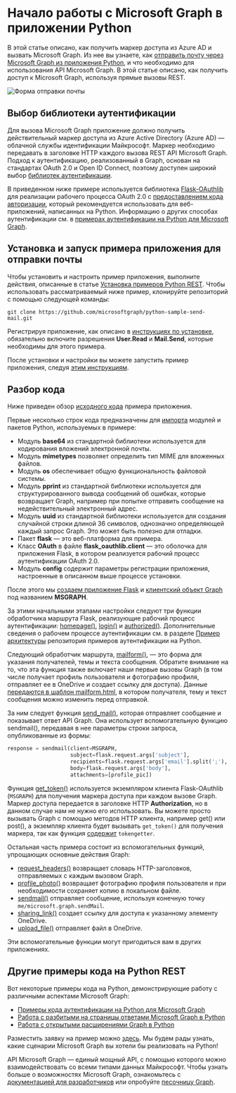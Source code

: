 # <a name="get-started-with-microsoft-graph-in-a-python-app"></a>Начало работы с Microsoft Graph в приложении Python 

В этой статье описано, как получить маркер доступа из Azure AD и вызвать Microsoft Graph. Из нее вы узнаете, как [отправить почту через Microsoft Graph из приложения Python](https://github.com/microsoftgraph/python-sample-send-mail), и что необходимо для использования API Microsoft Graph. В этой статье описано, как получить доступ к Microsoft Graph, используя прямые вызовы REST.

![Форма отправки почты](https://raw.githubusercontent.com/microsoftgraph/python-sample-send-mail/master/static/images/sendmail.png)

## <a name="choosing-an-authentication-library"></a>Выбор библиотеки аутентификации

Для вызова Microsoft Graph приложение должно получить действительный маркер доступа из Azure Active Directory (Azure AD) — облачной службы идентификации Майкрософт. Маркер необходимо передавать в заголовке HTTP каждого вызова REST API Microsoft Graph. Подход к аутентификацию, реализованный в Graph, основан на стандартах OAuth 2.0 и Open ID Connect, поэтому доступен широкий выбор [библиотек аутентификации](https://docs.microsoft.com/ru-RU/azure/active-directory/develop/active-directory-v2-libraries).

В приведенном ниже примере используется библиотека [Flask-OAuthlib](https://flask-oauthlib.readthedocs.io/en/latest/) для реализации рабочего процесса OAuth 2.0 с [предоставлением кода авторизации](https://tools.ietf.org/html/rfc6749#section-4.1), который рекомендуется использовать для веб-приложений, написанных на Python. Информацию о других способах аутентификации см. в [примерах аутентификации на Python для Microsoft Graph](https://github.com/microsoftgraph/python-sample-auth).

## <a name="installing-and-running-the-send-mail-sample"></a>Установка и запуск примера приложения для отправки почты

Чтобы установить и настроить пример приложения, выполните действия, описанные в статье [Установка примеров Python REST](https://github.com/microsoftgraph/python-sample-auth/blob/master/installation.md). Чтобы использовать рассматриваемый ниже пример, клонируйте репозиторий с помощью следующей команды:

```git clone https://github.com/microsoftgraph/python-sample-send-mail.git```

Регистрируя приложение, как описано в [инструкциях по установке](https://github.com/microsoftgraph/python-sample-auth/blob/master/installation.md), обязательно включите разрешения **User.Read** и **Mail.Send**, которые необходимы для этого примера.

После установки и настройки вы можете запустить пример приложения, следуя [этим инструкциям](https://github.com/microsoftgraph/python-sample-send-mail#running-the-sample).

## <a name="code-walkthrough"></a>Разбор кода

Ниже приведен обзор [исходного кода](https://github.com/microsoftgraph/python-sample-send-mail/blob/master/sample.py) примера приложения.

Первые несколько строк кода предназначены для [импорта](https://github.com/microsoftgraph/python-sample-send-mail/blob/master/sample.py#L4-L32) модулей и пакетов Python, используемых в примере:

* Модуль **base64** из стандартной библиотеки используется для кодирования вложений электронной почты.
* Модуль **mimetypes** позволяет определить тип MIME для вложенных файлов.
* Модуль **os** обеспечивает общую функциональность файловой системы.
* Модуль **pprint** из стандартной библиотеки используется для структурированного вывода сообщений об ошибках, которые возвращает Graph, например при попытке отправить сообщение на недействительный электронный адрес.
* Модуль **uuid** из стандартной библиотеки используется для создания случайной строки длиной 36 символов, однозначно определяющей каждый запрос Graph. Это может быть полезно для отладки.
* Пакет **flask** — это веб-платформа для примера.
* Класс **OAuth** в файле **flask_oauthlib.client** — это оболочка для приложения Flask, в котором реализуется рабочий процесс аутентификации OAuth 2.0.
* Модуль **config** содержит параметры регистрации приложения, настроенные в описанном выше процессе установки.

После этого мы [создаем приложение Flask](https://github.com/microsoftgraph/python-sample-send-mail/blob/master/sample.py#L15-L17) и [клиентский объект Graph](https://github.com/microsoftgraph/python-sample-send-mail/blob/master/sample.py#L19-L28) под названием **MSGRAPH**.

За этими начальными этапами настройки следуют три функции обработчика маршрута Flask, реализующие рабочий процесс аутентификации: [homepage()](https://github.com/microsoftgraph/python-sample-send-mail/blob/master/sample.py#L30-L33), [login()](https://github.com/microsoftgraph/python-sample-send-mail/blob/master/sample.py#L35-L39) и [authorized()](https://github.com/microsoftgraph/python-sample-send-mail/blob/master/sample.py#L41-L48). Дополнительные сведения о рабочем процессе аутентификации см. в разделе [Пример архитектуры](https://github.com/microsoftgraph/python-sample-auth#sample-architecture) репозитория примеров аутентификации на Python.

Следующий обработчик маршрута, [mailform()](https://github.com/microsoftgraph/python-sample-send-mail/blob/master/sample.py#L50-L83), — это форма для указания получателей, темы и текста сообщения. Обратите внимание на то, что эта функция также включает наши первые вызовы Graph (в том числе получает профиль пользователя и фотографию профиля, отправляет ее в OneDrive и создает ссылку для доступа). Данные [передаются в шаблон mailform.html](https://github.com/microsoftgraph/python-sample-send-mail/blob/master/sample.py#L77-L83), в котором получателя, тему и текст сообщения можно изменить перед отправкой. 

За ним следует функция [send_mail()](https://github.com/microsoftgraph/python-sample-send-mail/blob/master/sample.py#L85-L107), которая отправляет сообщение и показывает ответ API Graph. Она использует вспомогательную функцию sendmail(), передавая в нее параметры строки запроса, опубликованные из формы:

```python
response = sendmail(client=MSGRAPH,
                    subject=flask.request.args['subject'],
                    recipients=flask.request.args['email'].split(';'),
                    body=flask.request.args['body'],
                    attachments=[profile_pic])
```

Функция [get_token()](https://github.com/microsoftgraph/python-sample-send-mail/blob/master/sample.py#L109-L123) используется экземпляром клиента Flask-OAuthlib (```MSGRAPH```) для получения маркера доступа при каждом вызове Graph. Маркер доступа передается в заголовке HTTP **Authorization**, но в данном случае нам не нужно его использовать. Вы можете просто вызывать Graph с помощью методов HTTP клиента, например get() или post(), а экземпляр клиента будет вызывать ```get_token()``` для получения маркера, так как функция [содержит](https://github.com/microsoftgraph/python-sample-send-mail/blob/master/sample.py#L109-L109) ```tokengetter```.

Остальная часть примера состоит из вспомогательных функций, упрощающих основные действия Graph:

* [request_headers()](https://github.com/microsoftgraph/python-sample-send-mail/blob/master/sample.py#L114-L123) возвращает словарь HTTP-заголовков, отправляемых с каждым вызовом Graph.
* [profile_photo()](https://github.com/microsoftgraph/python-sample-send-mail/blob/master/sample.py#L125-L154) возвращает фотографию профиля пользователя и при необходимости сохраняет копию в локальном файле.
* [sendmail()](https://github.com/microsoftgraph/python-sample-send-mail/blob/master/sample.py#L156-L202) отправляет сообщение, используя конечную точку ```me/microsoft.graph.sendMail```.
* [sharing_link()](https://github.com/microsoftgraph/python-sample-send-mail/blob/master/sample.py#L204-L221) создает ссылку для доступа к указанному элементу OneDrive.
* [upload_file()](https://github.com/microsoftgraph/python-sample-send-mail/blob/master/sample.py#L223-L255) отправляет файл в OneDrive.

Эти вспомогательные функции могут пригодиться вам в других приложениях.

## <a name="other-python-rest-samples"></a>Другие примеры кода на Python REST

Вот некоторые примеры кода на Python, демонстрирующие работу с различными аспектами Microsoft Graph:

* [Примеры кода аутентификации на Python для Microsoft Graph](https://github.com/microsoftgraph/python-sample-auth)
* [Работа с разбитыми на страницы ответами Microsoft Graph в Python](https://github.com/microsoftgraph/python-sample-pagination)
* [Работа с открытыми расширениями Graph в Python](https://github.com/microsoftgraph/python-sample-open-extensions)

Разместить заявку на пример можно [здесь](https://github.com/microsoftgraph/python-sample-auth/issues). Мы будем рады узнать, какие сценарии Microsoft Graph вы хотели бы реализовать на Python!

API Microsoft Graph — единый мощный API, с помощью которого можно взаимодействовать со всеми типами данных Майкрософт. Чтобы узнать больше о возможностях Microsoft Graph, ознакомьтесь с [документацией для разработчиков](https://developer.microsoft.com/ru-RU/graph/docs/concepts/overview) или опробуйте [песочницу Graph](https://developer.microsoft.com/ru-RU/graph/graph-explorer).
